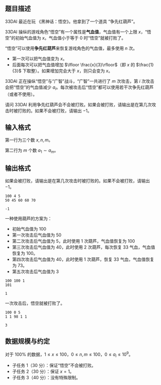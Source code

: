 ## 题目描述

33DAI 最近在玩 《黑神话：悟空》。他拿到了一个道具 “争先红葫芦”。

33DAI 操纵的游戏角色“悟空”有一个属性是**气血值**，气血值有一个上限 $x$，“悟空”的初始气血值为 $x$。气血值小于等于 $0$ 时“悟空”就被打败了。

“悟空”可以使用**争先红葫芦**来恢复游戏角色的气血值，最多使用 $n$ 次。
- 第一次可以把气血值变为 $x$。
- 后面每次可以把气血值增加 $\lfloor \frac{x}{3}\rfloor$（即 $x$ 的 $\frac{1}{3}$ 下取整）。如果增加完会大于 $x$，则只会变为 $x$。

33DAI 正在操纵“悟空”与“广智”战斗，“广智”一共进行了 $m$ 次攻击，第 $i$ 次攻击会把“悟空”的气血值减少 $a_i$。每次被攻击后“悟空”都可以使用若干次争先红葫芦（或者不使用）。

请问 33DAI 利用争先红葫芦会不会被打败。如果会被打败，请输出是在第几次攻击时被打败的。如果不会被打败，请输出 $-1$。

## 输入格式

第一行为三个数 $x,n,m$。

第二行为 $m$ 个数 $a_1\sim a_m$。


## 输出格式

如果会被打败，请输出是在第几次攻击时被打败的。如果不会被打败，请输出 $-1$。

```input1
100 4 5
50 45 60 60 70
```

```output1
-1
```

一种使用葫芦的方案为：

- 初始气血值为 $100$
- 第一次攻击后气血值为 $50$
- 第二次攻击后气血值为 $5$，此时使用 $1$ 次葫芦，气血值恢复为 $100$
- 第三次攻击后气血值为 $40$，此时使用 $2$ 次葫芦，每次恢复 $33$ 气血，气血值恢复为 $100$。
- 第四次攻击后气血值为 $40$，此时使用 $1$ 次葫芦，恢复 $33$ 气血，气血值恢复为 $73$。
- 第五次攻击后气血值为 $3$

```input2
100 100 1
101
```

```output2
1
```

一次攻击后，悟空就被打败了。

```input3
100 0 5
1 1 98 1 1
```

```output3
3
```

## 数据规模与约定

对于 $100\%$ 的数据，$1 \le x \le 100$，$0\le n,m\le 100$，$0\le a_i\le 10^9$。

- 子任务 1（30 分）：保证“悟空”不会被打败。
- 子任务 2（30 分）：保证 $x=1$。
- 子任务 3（40 分）：没有特殊限制。